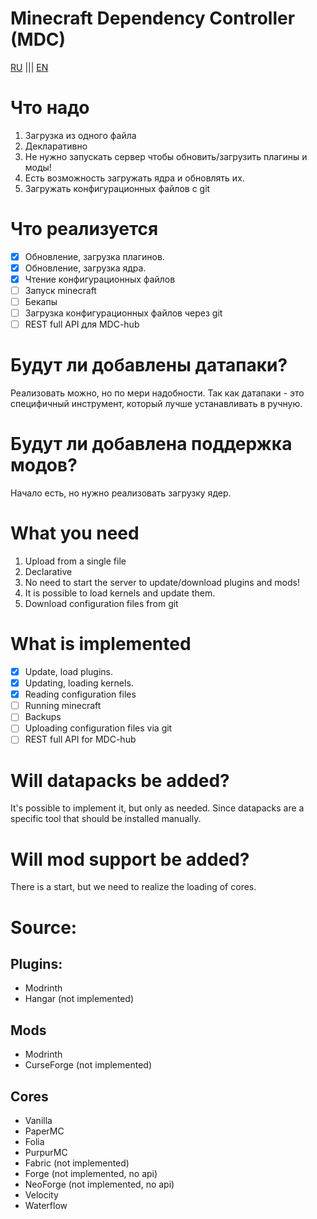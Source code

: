 # Minecraft Dependency Controller (MDC)

[RU](#Что_надо) ||| [EN](#What_you_need)

# Что надо

1. Загрузка из одного файла
2. Декларативно
3. Не нужно запускать сервер чтобы обновить/загрузить плагины и моды!
4. Есть возможность загружать ядра и обновлять их.
5. Загружать конфигурационных файлов с git

# Что реализуется

- [x] Обновление, загрузка плагинов.
- [x] Обновление, загрузка ядра.
- [x] Чтение конфигурационных файлов
- [ ] Запуск minecraft
- [ ] Бекапы
- [ ] Загрузка конфигурационных файлов через git
- [ ] REST full API для MDC-hub

# Будут ли добавлены датапаки?

Реализовать можно, но по мери надобности.
Так как датапаки - это специфичный инструмент, который лучше устанавливать в ручную.

# Будут ли добавлена поддержка модов?

Начало есть, но нужно реализовать загрузку ядер.

#

# What you need

1. Upload from a single file
2. Declarative
3. No need to start the server to update/download plugins and mods!
4. It is possible to load kernels and update them.
5. Download configuration files from git

# What is implemented

- [x] Update, load plugins.
- [x] Updating, loading kernels.
- [x] Reading configuration files
- [ ] Running minecraft
- [ ] Backups
- [ ] Uploading configuration files via git
- [ ] REST full API for MDC-hub

# Will datapacks be added?

It's possible to implement it, but only as needed.
Since datapacks are a specific tool that should be installed manually.

# Will mod support be added?

There is a start, but we need to realize the loading of cores.

# Source:

## Plugins:

- Modrinth
- Hangar (not implemented)

## Mods

- Modrinth
- CurseForge (not implemented)

## Cores

- Vanilla
- PaperMC
- Folia
- PurpurMC
- Fabric (not implemented)
- Forge (not implemented, no api)
- NeoForge (not implemented, no api)
- Velocity
- Waterflow
